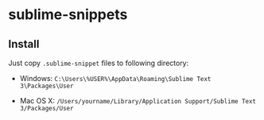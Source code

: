 # sublime-snippets

## Install

Just copy `.sublime-snippet` files to following directory:

* Windows: `C:\Users\%USER%\AppData\Roaming\Sublime Text 3\Packages\User`

* Mac OS X: `/Users/yourname/Library/Application Support/Sublime Text 3/Packages/User`
